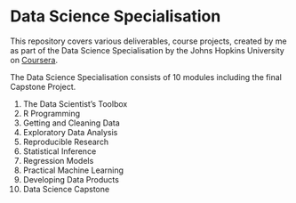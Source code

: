 # Data Science Specialisation

This repository covers various deliverables, course projects, created by me as part
of the Data Science Specialisation by the Johns Hopkins University on
[Coursera](https://www.coursera.org/specializations/jhu-data-science).

The Data Science Specialisation consists of 10 modules including the final
Capstone Project.

1. The Data Scientist’s Toolbox
2. R Programming
3. Getting and Cleaning Data
4. Exploratory Data Analysis
5. Reproducible Research
6. Statistical Inference
7. Regression Models
8. Practical Machine Learning
9. Developing Data Products
10. Data Science Capstone
